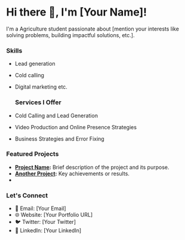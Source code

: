 # Hi there 👋, I'm [Your Name]!
I'm a Agriculture student passionate about [mention your interests like solving problems, building impactful solutions, etc.].


### Skills
- Lead generation
- Cold calling
- Digital marketing etc.
  
  ### Services I Offer
- Cold Calling and Lead Generation
- Video Production and Online Presence Strategies
- Business Strategies and Error Fixing
  
### Featured Projects
- **[Project Name](link):** Brief description of the project and its purpose.
- **[Another Project](link):** Key achievements or results.
- 
### Let's Connect
- 📧 Email: [Your Email]
- 🌐 Website: [Your Portfolio URL]
- 🐦 Twitter: [Your Twitter]
- 📘 LinkedIn: [Your LinkedIn]

